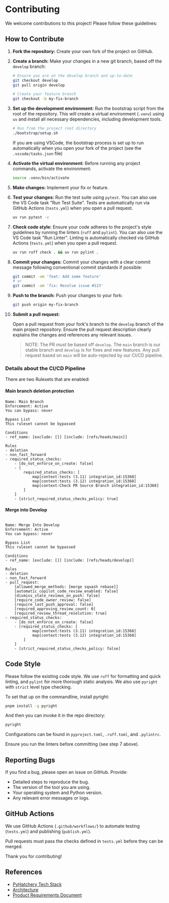 # Contributing

We welcome contributions to this project! Please follow these guidelines:

## How to Contribute

1. **Fork the repository:** Create your own fork of the project on GitHub.

2. **Create a branch:** Make your changes in a new git branch, based off the `develop` branch:

    ```bash
    # Ensure you are on the develop branch and up-to-date
    git checkout develop
    git pull origin develop

    # Create your feature branch
    git checkout -b my-fix-branch
    ```

3. **Set up the development environment:** Run the bootstrap script from the root of the repository. This will create a virtual environment (`.venv`) using `uv` and install all necessary dependencies, including development tools.

    ```bash
    # Run from the project root directory
    ./bootstrap/setup.sh
    ```

    If you are using VSCode, the bootstrap process is set up to run automatically when
you open your fork of the project (see the `.vscode/tasks.json` file)

4. **Activate the virtual environment:** Before running any project commands, activate the environment:

    ```bash
    source .venv/bin/activate
    ```

5. **Make changes:** Implement your fix or feature.

6. **Test your changes:** Run the test suite using `pytest`. You can also use the VS Code task "Run Test Suite". Tests are automatically run via GitHub Actions (`tests.yml`) when you open a pull request.

    ```bash
    uv run pytest -v
    ```

7. **Check code style:** Ensure your code adheres to the project's style guidelines by running the linters (`ruff` and `pylint`). You can also use the VS Code task "Run Linter". Linting is automatically checked via GitHub Actions (`tests.yml`) when you open a pull request.

    ```bash
    uv run ruff check . && uv run pylint .
    ```

8. **Commit your changes:** Commit your changes with a clear commit message following conventional commit standards if possible:

    ```bash
    git commit -am 'feat: Add some feature'
    # or
    git commit -am 'fix: Resolve issue #123'
    ```

9. **Push to the branch:** Push your changes to your fork:

    ```bash
    git push origin my-fix-branch
    ```

10. **Submit a pull request:**

    Open a pull request from your fork's branch to the `develop` branch of the main project repository. Ensure the pull request description clearly explains the changes and references any relevant issues.

    > NOTE: The PR *must* be based off `develop`. The `main` branch is our stable branch and
    `develop` is for fixes and new features. Any pull request based on `main` will be auto-rejected
    by our CI/CD pipeline.

### Details about the CI/CD Pipeline

There are two Rulesets that are enabled:

#### Main branch deletion protection

```plaintext
Name: Main Branch
Enforcement: Active
You can bypass: never

Bypass List
This ruleset cannot be bypassed

Conditions
- ref_name: [exclude: []] [include: [refs/heads/main]]

Rules
- deletion
- non_fast_forward
- required_status_checks:
    - [do_not_enforce_on_create: false]
    - [
        required_status_checks: [
            map[context:tests (3.11) integration_id:15368]
            map[context:tests (3.12) integration_id:15368]
            map[context:Check PR Source Branch integration_id:15368]
        ]
    ]
    - [strict_required_status_checks_policy: true]
```

#### Merge into Develop

```plaintext

Name: Merge Into Develop
Enforcement: Active
You can bypass: never

Bypass List
This ruleset cannot be bypassed

Conditions
- ref_name: [exclude: []] [include: [refs/heads/develop]]

Rules
- deletion
- non_fast_forward
- pull_request:
    [allowed_merge_methods: [merge squash rebase]]
    [automatic_copilot_code_review_enabled: false]
    [dismiss_stale_reviews_on_push: false]
    [require_code_owner_review: false]
    [require_last_push_approval: false]
    [required_approving_review_count: 0]
    [required_review_thread_resolution: true]
- required_status_checks:
    - [do_not_enforce_on_create: false]
    - [required_status_checks: [
            map[context:tests (3.11) integration_id:15368]
            map[context:tests (3.12) integration_id:15368]
        ]
    ]
    - [strict_required_status_checks_policy: false]
```

## Code Style

Please follow the existing code style. We use `ruff` for formatting and quick linting, and `pylint` for more thorough static analysis. We also use `pyright` with `strict` level type checking.

To set that up on the commandline, install pyright:

```bash
pnpm install -g pyright
```

And then you can invoke it in the repo directory:

```bash
pyright
```

Configurations can be found in `pyproject.toml`, `.ruff.toml`, and `.pylintrc`.

Ensure you run the linters before committing (see step 7 above).

## Reporting Bugs

If you find a bug, please open an issue on GitHub. Provide:

* Detailed steps to reproduce the bug.
* The version of the tool you are using.
* Your operating system and Python version.
* Any relevant error messages or logs.

## GitHub Actions

We use GitHub Actions (`.github/workflows/`) to automate testing (`tests.yml`) and publishing (`publish.yml`).

Pull requests must pass the checks defined in `tests.yml` before they can be merged.

Thank you for contributing!

## References

* [PyHatchery Tech Stack][techstack]
* [Architecture][architecture]
* [Product Requirements Document][PRD]

[techstack]: ./tech_stack.md
[architecture]: ./architecture.md
[PRD]: ./prd.md
